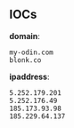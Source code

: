 
## IOCs

__domain__:

```text
my-odin.com
blonk.co
```
__ipaddress__:

```text
5.252.179.201
5.252.176.49
185.173.93.98
185.229.64.137
```
